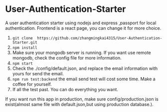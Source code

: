 # User-Authentication-Starter
A user authentication starter using nodejs and express ,passport for local authentication. Frontend is a react page, you can change it for more choice.


1. ```git clone  https://github.com/zhangmingkai4315/User-Authentication-Starter.git```
2. ```npm install ```
3. Make sure your mongodb server is running. If you want use remote mongodb, check the config file for more information.
4. ```npm start```
5. Check the ./config/default.json, and replace the email information with yours for send the email.
6. ```npm run test:backend``` the email send test will cost some time. Make a coffee for yourself.
7. If all the test past. You can do everything you want.

If you want run this app in production, make sure config/production.json is exist(almost same file with default.json,but using production database.).
